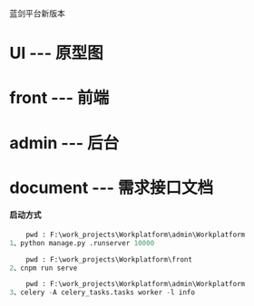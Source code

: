  

  蓝剑平台新版本

  # UI --- 原型图
  # front --- 前端
  # admin --- 后台
  # document --- 需求接口文档





#### 启动方式

~~~python
	pwd : F:\work_projects\Workplatform\admin\Workplatform
1、python manage.py .runserver 10000

	pwd : F:\work_projects\Workplatform\front
2、cnpm run serve

	pwd : F:\work_projects\Workplatform\admin\Workplatform
3、celery -A celery_tasks.tasks worker -l info
~~~

